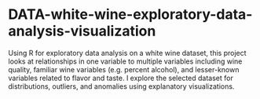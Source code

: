 # DATA-white-wine-exploratory-data-analysis-visualization
Using R  for exploratory data analysis on a white wine dataset, this project looks at relationships in one variable to multiple variables including wine quality, familiar wine variables (e.g. percent alcohol), and lesser-known variables related to flavor and taste.  I explore the selected dataset for distributions, outliers, and anomalies using explanatory visualizations.
